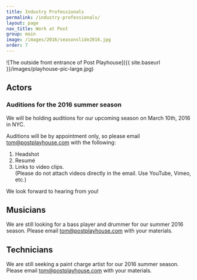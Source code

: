 ```yaml
---
title: Industry Professionals
permalink: /industry-professionals/
layout: page
nav_title: Work at Post
group: main
image: /images/2016/seasonslide2016.jpg
order: 7
---
```


![The outside front entrance of Post Playhouse]({{ site.baseurl }}/images/playhouse-pic-large.jpg)

## Actors
### Auditions for the 2016 summer season

We will be holding auditions for our upcoming season on March 10th, 2016 in NYC.

Auditions will be by appointment only, so please email [tom@postplayhouse.com](mailto:tom@postplayhouse.com) with the following:

1. Headshot
2. Resum&eacute;
3. Links to video clips.  
   (Please do not attach videos directly in the email. Use YouTube, Vimeo, etc.)

We look forward to hearing from you!

## Musicians

We are still looking for a bass player and drummer for our summer 2016 season. Please email [tom@postplayhouse.com](mailto:tom@postplayhouse.com) with your materials.

## Technicians

We are still seeking a paint charge artist for our 2016 summer season. Please email [tom@postplayhouse.com](mailto:tom@postplayhouse.com) with your materials.
